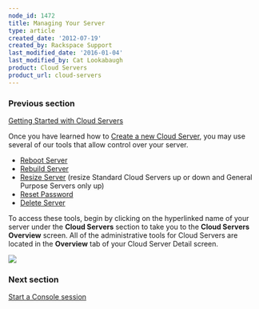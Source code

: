 ```yaml
---
node_id: 1472
title: Managing Your Server
type: article
created_date: '2012-07-19'
created_by: Rackspace Support
last_modified_date: '2016-01-04'
last_modified_by: Cat Lookabaugh
product: Cloud Servers
product_url: cloud-servers
---
```


### Previous section

[Getting Started with Cloud
Servers](/how-to/create-a-cloud-server)



Once you have learned how to [Create a new Cloud
Server](/how-to/create-a-cloud-server),
you may use several of our tools that allow control over your server.

-   [Reboot
    Server](/how-to/reboot-your-server)
-   [Rebuild
    Server](/how-to/rebuild-a-cloud-server)
-   [Resize
    Server](/how-to/managing-your-server-resizing-standard-and-general-purpose-servers)
    (resize Standard Cloud Servers up or down and General Purpose
    Servers only up)
-   [Reset
    Password](/how-to/reset-your-server-password)
-   [Delete
    Server](/how-to/deleting-your-server)

To access these tools, begin by clicking on the hyperlinked name of your
server under the **Cloud Servers** section to take you to the **Cloud
Servers Overview** screen.  All of the administrative tools for Cloud
Servers are located in the **Overview** tab of your Cloud Server Detail
screen.

![](http://c765420.r20.cf2.rackcdn.com/22_CloudServersnew.png)



### Next section

[Start a Console
session](/how-to/start-a-console-session)

